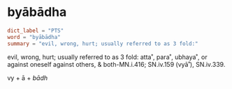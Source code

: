# byābādha

``` toml
dict_label = "PTS"
word = "byābādha"
summary = "evil, wrong, hurt; usually referred to as 3 fold:"
```

evil, wrong, hurt; usually referred to as 3 fold: atta˚, para˚, ubhaya˚, or against oneself against others, & both\-MN.i.416; SN.iv.159 (vyā˚), SN.iv.339.

vy \+ ā \+ *bādh*

